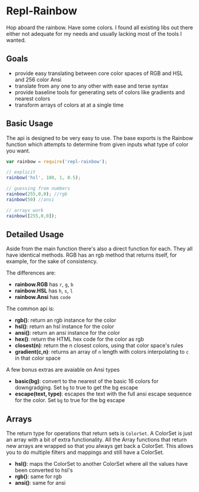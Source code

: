 # Repl-Rainbow
Hop aboard the rainbow. Have some colors. I found all existing libs out there either not adequate for my needs and usually lacking most of the tools I wanted.

## Goals

* provide easy translating between core color spaces of RGB and HSL and 256 color Ansi
* translate from any one to any other with ease and terse syntax
* provide baseline tools for generating sets of colors like gradients and nearest colors
* transform arrays of colors at at a single time

## Basic Usage

The api is designed to be very easy to use. The base exports is the Rainbow function which attempts to determine from given inputs what type of color you want.

```javascript
var rainbow = require('repl-rainbow');

// explicit
rainbow('hsl', 180, 1, 0.5);

// guessing from numbers
rainbow(255,0,0); //rgb
rainbow(50) //ansi

// arrays work
rainbow([255,0,0]);

```

## Detailed Usage

Aside from the main function there's also a direct function for each. They all have identical methods. RGB has an rgb method that returns itself, for example, for the sake of consistency.

The differences are:

* __rainbow.RGB__ has `r`, `g`, `b`
* __rainbow.HSL__ has `h`, `s`, `l`
* __rainbow.Ansi__ has `code`

The common api is:

* __rgb()__: return an rgb instance for the color
* __hsl()__: return an hsl instance for the color
* __ansi()__: return an ansi instance for the color
* __hex()__: return the HTML hex code for the color as rgb
* __closest(n)__: return the n closest colors, using that color space's rules
* __gradient(c,n)__: returns an array of `n` length with colors interpolating to `c` in that color space

A few bonus extras are avaiable on Ansi types

* __basic(bg)__: convert to the nearest of the basic 16 colors for downgradging. Set `bg` to true to get the bg escape
* __escape(text, type)__: escapes the text with the full ansi escape sequence for the color. Set `bg` to true for the bg escape


## Arrays

The return type for operations that return sets is `ColorSet`. A ColorSet is just an array with a bit of extra functionality. All the Array functions that return new arrays are wrapped so that you always get back a ColorSet. This allows you to do multiple filters and mappings and still have a ColorSet.

* __hsl()__: maps the ColorSet to another ColorSet where all the values have been converted to hsl's
* __rgb()__: same for rgb
* __ansi()__: same for ansi